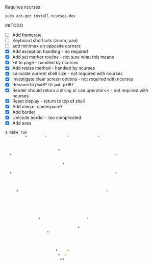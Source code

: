 Requires ncurses

```bash
sudo apt-get install ncurses-dev
```

##TODO
- [ ] Add framerate
- [ ] Keyboard shortcuts (zoom, pan)
- [ ] add min/max on opposite corners
- [x] Add exception handling - no required
- [x] Add set marker routine - not sure what this means
- [x] Fit to page - handled by ncurses
- [x] Add resize method - handled by ncurses
- [x] calculate current shell size  - not required with ncurses
- [x] Investigate clear screen options - not required with ncurses
- [x] Rename to pixl8? Or pxl::pxl8?
- [x] Render should return a string or use operator<< - not required with ncurses
- [x] Reset display - return to top of shell
- [x] Add mega:: namespace?
- [x] Add border
- [x] Unicode border - too complicated
- [x] Add axes

```bash
$ make run
         *        *         *             *        
                                                   
                                                   
                        *                          
  *                                               *
                                                   
                          *                        
                                                   
  *                                               *
                                                   
                                                   
                                                   
     *                                        *    
                                                   
                                                   
                                                   
                                                   
                                                   
               *                     *             
                                                   
                                 *                 
                   *                               
                                                   
                                                   
                                                   
                       *    *                      
                        *  *                       
                         **
```
